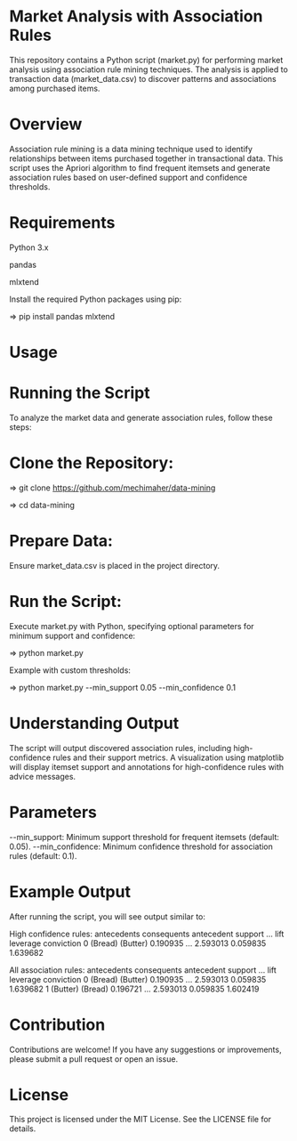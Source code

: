 #                                   Market Analysis with Association Rules

This repository contains a Python script (market.py) for performing market analysis using association rule mining techniques. The analysis is applied to transaction data (market_data.csv) to discover patterns and associations among purchased items.
# Overview
Association rule mining is a data mining technique used to identify relationships between items purchased together in transactional data. This script uses the Apriori algorithm to find frequent itemsets and generate association rules based on user-defined support and confidence thresholds.

# Requirements

 Python 3.x
 
 pandas
 
 mlxtend
 
Install the required Python packages using pip:

 => pip install pandas mlxtend
 
# Usage
# Running the Script
To analyze the market data and generate association rules, follow these steps:
# Clone the Repository:
 => git clone https://github.com/mechimaher/data-mining

 => cd data-mining
# Prepare Data:
Ensure market_data.csv is placed in the project directory.
# Run the Script:
Execute market.py with Python, specifying optional parameters for minimum support and confidence:

 => python market.py

Example with custom thresholds:

 => python market.py --min_support 0.05 --min_confidence 0.1

 # Understanding Output
The script will output discovered association rules, including high-confidence rules and their support metrics.
A visualization using matplotlib will display itemset support and annotations for high-confidence rules with advice messages.

# Parameters
--min_support: Minimum support threshold for frequent itemsets (default: 0.05).
--min_confidence: Minimum confidence threshold for association rules (default: 0.1).

# Example Output
After running the script, you will see output similar to:

High confidence rules:
   antecedents consequents  antecedent support  ...      lift  leverage  conviction
0     (Bread)    (Butter)            0.190935  ...  2.593013  0.059835    1.639682

All association rules:
   antecedents consequents  antecedent support  ...      lift  leverage  conviction
0     (Bread)    (Butter)            0.190935  ...  2.593013  0.059835    1.639682
1    (Butter)     (Bread)            0.196721  ...  2.593013  0.059835    1.602419

# Contribution
Contributions are welcome! If you have any suggestions or improvements, please submit a pull request or open an issue.

# License
This project is licensed under the MIT License. See the LICENSE file for details.

